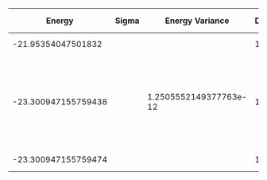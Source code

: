 | Energy              | Sigma | Energy Variance        | DOF | Method                                                                                                     | Data Repository |
| ------------------- | ----- | ---------------------- | --- | ---------------------------------------------------------------------------------------------------------- | --------------- |
| -21.95354047501832  |       |                        | 10  | Mean field energy                                                                                          |                 |
| -23.300947155759438 |       | 1.2505552149377763e-12 | 10  | DMRG (bond dimension 100) using fork tensor product states with U(1) symmetries for charge and spin sector |                 |
| -23.300947155759474 |       |                        | 10  | Exact diagonalization                                                                                      |                 |
